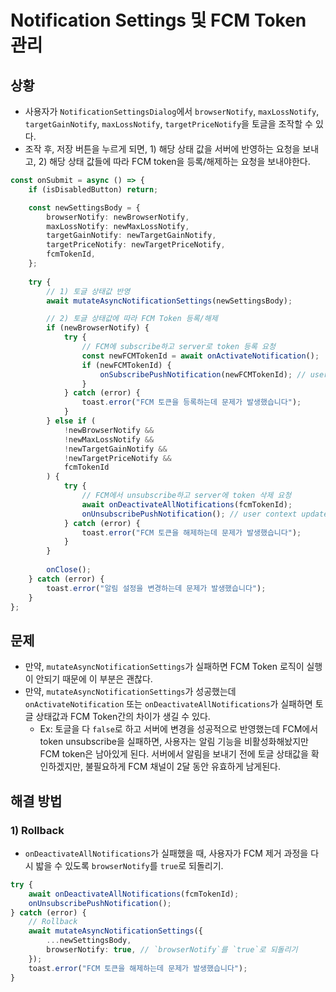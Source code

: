 # Notification Settings 및 FCM Token 관리

## 상황
- 사용자가 `NotificationSettingsDialog`에서 `browserNotify`, `maxLossNotify`, `targetGainNotify`, `maxLossNotify`, `targetPriceNotify`을 토글을 조작할 수 있다.
- 조작 후, 저장 버튼을 누르게 되면, 1) 해당 상태 값을 서버에 반영하는 요청을 보내고, 2) 해당 상태 값들에 따라 FCM token을 등록/해제하는 요청을 보내야한다.
```ts
const onSubmit = async () => {
	if (isDisabledButton) return;

	const newSettingsBody = {
		browserNotify: newBrowserNotify,
		maxLossNotify: newMaxLossNotify,
		targetGainNotify: newTargetGainNotify,
		targetPriceNotify: newTargetPriceNotify,
		fcmTokenId,
	};
	
	try {
		// 1) 토글 상태값 반영
		await mutateAsyncNotificationSettings(newSettingsBody);

		// 2) 토글 상태값에 따라 FCM Token 등록/해제
		if (newBrowserNotify) {
			try {
				// FCM에 subscribe하고 server로 token 등록 요청
				const newFCMTokenId = await onActivateNotification();
				if (newFCMTokenId) {
					onSubscribePushNotification(newFCMTokenId); // user context update
				}
			} catch (error) {
				toast.error("FCM 토큰을 등록하는데 문제가 발생했습니다");
			}
		} else if (
			!newBrowserNotify &&
			!newMaxLossNotify &&
			!newTargetGainNotify &&
			!newTargetPriceNotify &&
			fcmTokenId
		) {
			try {
				// FCM에서 unsubscribe하고 server에 token 삭제 요청
				await onDeactivateAllNotifications(fcmTokenId);
				onUnsubscribePushNotification(); // user context update
			} catch (error) {
				toast.error("FCM 토큰을 해제하는데 문제가 발생했습니다");
			}
		}
		
		onClose();
	} catch (error) {
		toast.error("알림 설정을 변경하는데 문제가 발생했습니다");
	}
};
```

## 문제
- 만약, `mutateAsyncNotificationSettings`가 실패하면 FCM Token 로직이 실행이 안되기 때문에 이 부분은 괜찮다.
- 만약, `mutateAsyncNotificationSettings`가 성공했는데 `onActivateNotification` 또는 `onDeactivateAllNotifications`가 실패하면 토글 상태값과 FCM Token간의 차이가 생길 수 있다.
	- Ex: 토글을 다 `false`로 하고 서버에 변경을 성공적으로 반영했는데 FCM에서 token unsubscribe을 실패하면, 사용자는 알림 기능을 비활성화해놨지만 FCM token은 남아있게 된다. 서버에서 알림을 보내기 전에 토글 상태값을 확인하겠지만, 불필요하게 FCM 채널이 2달 동안 유효하게 남게된다.

## 해결 방법
### 1) Rollback
- `onDeactivateAllNotifications`가 실패했을 때, 사용자가 FCM 제거 과정을 다시 밟을 수 있도록 `browserNotify`를 `true`로 되돌리기.
```ts
try {
	await onDeactivateAllNotifications(fcmTokenId);
	onUnsubscribePushNotification();
} catch (error) {
	// Rollback
	await mutateAsyncNotificationSettings({
		...newSettingsBody,
		browserNotify: true, // `browserNotify`를 `true`로 되돌리기
	});
	toast.error("FCM 토큰을 해제하는데 문제가 발생했습니다");
}
```

